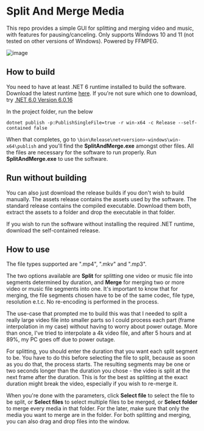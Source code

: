 # Split And Merge Media
This repo provides a simple GUI for splitting and merging video and music, with features for pausing/canceling. Only supports Windows 10 and 11 (not tested on other versions of Windows). Powered by FFMPEG.

![image](https://github.com/PeteJobi/SplitAndMergeMedia/assets/45200292/643e23a9-b4c4-4851-b08d-21c5bdd63bb3)

## How to build
You need to have at least .NET 6 runtime installed to build the software. Download the latest runtime [here](https://dotnet.microsoft.com/en-us/download). If you're not sure which one to download, try [.NET 6.0 Version 6.0.16](https://dotnet.microsoft.com/en-us/download/dotnet/thank-you/sdk-6.0.408-windows-x64-installer)

In the project folder, run the below
```
dotnet publish -p:PublishSingleFile=true -r win-x64 -c Release --self-contained false
```
When that completes, go to `\bin\Release\net<version>-windows\win-x64\publish` and you'll find the **SplitAndMerge.exe** amongst other files. All the files are necessary for the software to run properly. Run **SplitAndMerge.exe** to use the software.

## Run without building
You can also just download the release builds if you don't wish to build manually. The assets release contains the assets used by the software. The standard release contains the compiled executable. Download them both, extract the assets to a folder and drop the executable in that folder.

If you wish to run the software without installing the required .NET runtime, download the self-contained release.

## How to use
The file types supported are ".mp4", ".mkv" and ".mp3".

The two options available are **Split** for splitting one video or music file into segments determined by duration, and **Merge** for merging two or more video or music file segments into one. It's important to know that for merging, the file segments chosen have to be of the same codec, file type, resolution e.t.c. No re-encoding is performed in the process.

The use-case that prompted me to build this was that I needed to split a really large video file into smaller parts so I could process each part (frame interpolation in my case) without having to worry about power outage. More than once, I've tried to interpolate a 4k video file, and after 5 hours and at 89%, my PC goes off due to power outage.

For splitting, you should enter the duration that you want each split segment to be. You have to do this before selecting the file to split, because as soon as you do that, the process starts. The resulting segments may be one or two seconds longer than the duration you chose - the video is split at the next frame after the duration. This is for the best as splitting at the exact duration might break the video, especially if you wish to re-merge it.

When you're done with the parameters, click **Select file** to select the file to be split, or **Select files** to select multiple files to be merged, or **Select folder** to merge every media in that folder. For the later, make sure that only the media you want to merge are in the folder. For both splitting and merging, you can also drag and drop files into the window.
